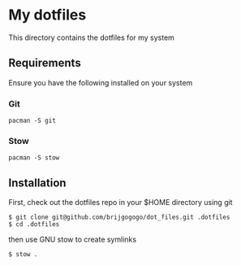 # My dotfiles

This directory contains the dotfiles for my system

## Requirements

Ensure you have the following installed on your system

### Git

```
pacman -S git
```

### Stow

```
pacman -S stow
```

## Installation

First, check out the dotfiles repo in your $HOME directory using git

```
$ git clone git@github.com/brijgogogo/dot_files.git .dotfiles
$ cd .dotfiles
```

then use GNU stow to create symlinks

```
$ stow .
```
